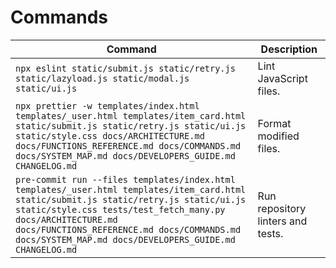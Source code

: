 # Commands

| Command                                                                                                                                                                                                                                                                                                        | Description                       |
| -------------------------------------------------------------------------------------------------------------------------------------------------------------------------------------------------------------------------------------------------------------------------------------------------------------- | --------------------------------- |
| `npx eslint static/submit.js static/retry.js static/lazyload.js static/modal.js static/ui.js`                                                                                                                                                                                                                  | Lint JavaScript files.            |
| `npx prettier -w templates/index.html templates/_user.html templates/item_card.html static/submit.js static/retry.js static/ui.js static/style.css docs/ARCHITECTURE.md docs/FUNCTIONS_REFERENCE.md docs/COMMANDS.md docs/SYSTEM_MAP.md docs/DEVELOPERS_GUIDE.md CHANGELOG.md`                                 | Format modified files.            |
| `pre-commit run --files templates/index.html templates/_user.html templates/item_card.html static/submit.js static/retry.js static/ui.js static/style.css tests/test_fetch_many.py docs/ARCHITECTURE.md docs/FUNCTIONS_REFERENCE.md docs/COMMANDS.md docs/SYSTEM_MAP.md docs/DEVELOPERS_GUIDE.md CHANGELOG.md` | Run repository linters and tests. |
